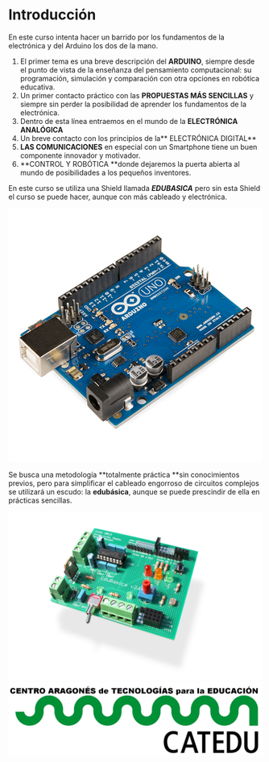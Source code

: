 # Introducción

En este curso intenta hacer un barrido por los fundamentos de la electrónica y del Arduino los dos de la mano.

1. El primer tema es una breve descripción del **ARDUINO**, siempre desde el punto de vista de la enseñanza del pensamiento computacional:  su programación, simulación y comparación con otra opciones en robótica educativa.
2. Un primer contacto práctico con las **PROPUESTAS MÁS SENCILLAS** y siempre sin perder la posibilidad de aprender los fundamentos de la electrónica.
3. Dentro de esta línea entraemos en el mundo de la **ELECTRÓNICA ANALÓGICA**
4. Un breve contacto con los principios de la** ELECTRÓNICA DIGITAL**
5. **LAS COMUNICACIONES** en especial con un Smartphone tiene un buen componente innovador y motivador.
6. **CONTROL Y ROBÓTICA **donde dejaremos la puerta abierta al mundo de posibilidades a los pequeños inventores.

En este curso se utiliza una Shield llamada _**EDUBASICA**_ pero sin esta Shield el curso se puede hacer, aunque con más cableado y electrónica.

![](/assets/import.png)

Se busca una metodología **totalmente práctica **sin conocimientos previos, pero para simplificar el cableado engorroso de circuitos complejos se utilizará un escudo: la **edubásica**, aunque se puede prescindir de ella en prácticas sencillas.

![](/assets/edubasica.jpeg)![](/assets/HERALDO-jpg.jpg)

